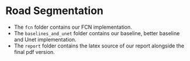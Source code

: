 # Road Segmentation

* The `fcn` folder contains our FCN implementation.
* The `baselines_and_unet` folder contains our baseline, better baseline and Unet implementation.
* The `report` folder contains the latex source of our report alongside the final pdf version.